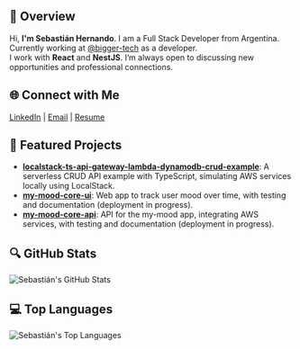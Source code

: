 ## 🚀 Overview

Hi, **I'm Sebastián Hernando**. I am a Full Stack Developer from Argentina. Currently working at [@bigger-tech](https://github.com/bigger-tech) as a developer.
<br>
I work with **React** and **NestJS**. I’m always open to discussing new opportunities and professional connections.

## 🌐 Connect with Me

[LinkedIn](https://www.linkedin.com/in/sebastianhernando/) | [Email](mailto:sebastianhernando.dev@gmail.com) | [Resume](https://drive.google.com/uc?export=download&id=1ICuEfp8reO1CKkm314cUGyLSHBFgzq4Y)

## 🌟 Featured Projects

- [**localstack-ts-api-gateway-lambda-dynamodb-crud-example**](https://github.com/hernandosebastian/localstack-ts-api-gateway-lambda-dynamodb-crud-example): A serverless CRUD API example with TypeScript, simulating AWS services locally using LocalStack.
- [**my-mood-core-ui**](https://github.com/hernandosebastian/my-mood-core-ui): Web app to track user mood over time, with testing and documentation (deployment in progress).
- [**my-mood-core-api**](https://github.com/hernandosebastian/my-mood-core-api): API for the my-mood app, integrating AWS services, with testing and documentation (deployment in progress).

## 🔍 GitHub Stats

![Sebastián's GitHub Stats](https://github-readme-stats.vercel.app/api?username=hernandosebastian&show_icons=true&count_private=true&include_all_commits=true&show=stars,commits,prs_merged&theme=github_dark_dimmed&hide_title=true)
<br>

## 💻 Top Languages

![Sebastián's Top Languages](https://github-readme-stats.vercel.app/api/top-langs/?username=hernandosebastian&layout=compact&theme=github_dark_dimmed)
